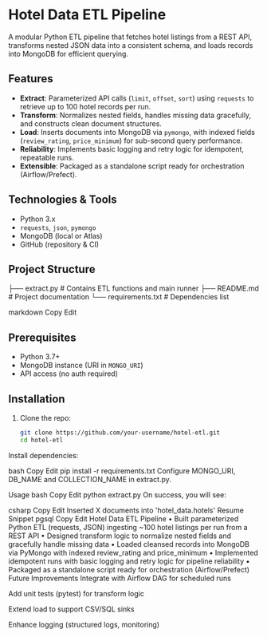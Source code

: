 # Hotel Data ETL Pipeline

A modular Python ETL pipeline that fetches hotel listings from a REST API, transforms nested JSON data into a consistent schema, and loads records into MongoDB for efficient querying.

## Features
- **Extract**: Parameterized API calls (`limit`, `offset`, `sort`) using `requests` to retrieve up to 100 hotel records per run.
- **Transform**: Normalizes nested fields, handles missing data gracefully, and constructs clean document structures.
- **Load**: Inserts documents into MongoDB via `pymongo`, with indexed fields (`review_rating`, `price_minimum`) for sub-second query performance.
- **Reliability**: Implements basic logging and retry logic for idempotent, repeatable runs.
- **Extensible**: Packaged as a standalone script ready for orchestration (Airflow/Prefect).

## Technologies & Tools
- Python 3.x
- `requests`, `json`, `pymongo`
- MongoDB (local or Atlas)
- GitHub (repository & CI)

## Project Structure
├── extract.py # Contains ETL functions and main runner
├── README.md # Project documentation
└── requirements.txt # Dependencies list

markdown
Copy
Edit

## Prerequisites
- Python 3.7+
- MongoDB instance (URI in `MONGO_URI`)
- API access (no auth required)

## Installation
1. Clone the repo:
   ```bash
   git clone https://github.com/your-username/hotel-etl.git
   cd hotel-etl
Install dependencies:

bash
Copy
Edit
pip install -r requirements.txt
Configure MONGO_URI, DB_NAME and COLLECTION_NAME in extract.py.

Usage
bash
Copy
Edit
python extract.py
On success, you will see:

csharp
Copy
Edit
Inserted X documents into 'hotel_data.hotels'
Resume Snippet
pgsql
Copy
Edit
Hotel Data ETL Pipeline
• Built parameterized Python ETL (requests, JSON) ingesting ~100 hotel listings per run from a REST API
• Designed transform logic to normalize nested fields and gracefully handle missing data
• Loaded cleansed records into MongoDB via PyMongo with indexed review_rating and price_minimum
• Implemented idempotent runs with basic logging and retry logic for pipeline reliability
• Packaged as a standalone script ready for orchestration (Airflow/Prefect)
Future Improvements
Integrate with Airflow DAG for scheduled runs

Add unit tests (pytest) for transform logic

Extend load to support CSV/SQL sinks

Enhance logging (structured logs, monitoring)
